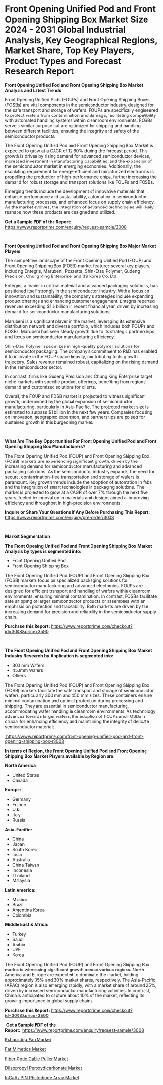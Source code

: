 <p><h1>Front Opening Unified Pod and Front Opening Shipping Box Market Size 2024 - 2031 Global Industrial Analysis, Key Geographical Regions, Market Share, Top Key Players, Product Types and Forecast Research Report</h1></p><p><strong>Front Opening Unified Pod and Front Opening Shipping Box Market Analysis and Latest Trends</strong></p>
<p><p>Front Opening Unified Pods (FOUPs) and Front Opening Shipping Boxes (FOSBs) are vital components in the semiconductor industry, designed for the safe transport and storage of wafers. FOUPs are specifically engineered to protect wafers from contamination and damage, facilitating compatibility with automated handling systems within cleanroom environments. FOSBs serve a similar purpose but are optimized for shipping and handling between different facilities, ensuring the integrity and safety of the semiconductor products.</p><p>The Front Opening Unified Pod and Front Opening Shipping Box Market is expected to grow at a CAGR of 12.60% during the forecast period. This growth is driven by rising demand for advanced semiconductor devices, increased investment in manufacturing capabilities, and the expansion of the semiconductor market in emerging economies. Additionally, the escalating requirement for energy-efficient and miniaturized electronics is propelling the production of high-performance chips, further increasing the demand for robust storage and transport solutions like FOUPs and FOSBs. </p><p>Emerging trends include the development of innovative materials that enhance performance and sustainability, automation in semiconductor manufacturing processes, and enhanced focus on supply chain efficiency. As the market evolves, the integration of advanced technologies will likely reshape how these products are designed and utilized.</p></p>
<p><strong>Get a Sample PDF of the Report:&nbsp;</strong> <a href="https://www.reportprime.com/enquiry/request-sample/3008">https://www.reportprime.com/enquiry/request-sample/3008</a></p>
<p>&nbsp;</p>
<p><strong>Front Opening Unified Pod and Front Opening Shipping Box Major Market Players</strong></p>
<p><p>The competitive landscape of the Front Opening Unified Pod (FOUP) and Front Opening Shipping Box (FOSB) market features several key players, including Entegris, Marubeni, Pozzetta, Shin-Etsu Polymer, Gudeng Precision, Chung King Enterprise, and 3S Korea Co. Ltd. </p><p>Entegris, a leader in critical material and advanced packaging solutions, has positioned itself strongly in the semiconductor industry. With a focus on innovation and sustainability, the company's strategies include expanding product offerings and enhancing customer engagement. Entegris reported revenues exceeding $1.6 billion in recent financial year, driven by increasing demand for semiconductor manufacturing solutions.</p><p>Marubeni is a significant player in the market, leveraging its extensive distribution network and diverse portfolio, which includes both FOUPs and FOSBs. Marubeni has seen steady growth due to its strategic partnerships and focus on semiconductor manufacturing efficiency.</p><p>Shin-Etsu Polymer specializes in high-quality polymer solutions for semiconductor packaging. The company’s commitment to R&D has enabled it to innovate in the FOUP space heavily, contributing to its growth trajectory. Sales revenue remained robust, capitalizing on the rising demand in the semiconductor sector.</p><p>In contrast, firms like Gudeng Precision and Chung King Enterprise target niche markets with specific product offerings, benefiting from regional demand and customized solutions for clients.</p><p>Overall, the FOUP and FOSB market is projected to witness significant growth, underpinned by the global expansion of semiconductor manufacturing, particularly in Asia-Pacific. The projected market size is estimated to surpass $1 billion in the next few years. Companies focusing on innovation, geographic expansion, and partnerships are poised for sustained growth in this burgeoning market.</p></p>
<p>&nbsp;</p>
<p><strong>What Are The Key Opportunities For Front Opening Unified Pod and Front Opening Shipping Box Manufacturers?</strong></p>
<p><p>The Front Opening Unified Pod (FOUP) and Front Opening Shipping Box (FOSB) markets are experiencing significant growth, driven by the increasing demand for semiconductor manufacturing and advanced packaging solutions. As the semiconductor industry expands, the need for secure, contamination-free transportation and storage of wafers is paramount. Key growth trends include the adoption of automation in fabs and the integration of smart technologies in packaging solutions. The market is projected to grow at a CAGR of over 7% through the next five years, fueled by innovation in materials and designs aimed at improving efficiency and throughput in high-precision environments.</p></p>
<p><strong>Inquire or Share Your Questions If Any Before Purchasing This Report:</strong> <a href="https://www.reportprime.com/enquiry/pre-order/3008">https://www.reportprime.com/enquiry/pre-order/3008</a></p>
<p>&nbsp;</p>
<p><strong>Market Segmentation</strong></p>
<p><strong>The Front Opening Unified Pod and Front Opening Shipping Box Market Analysis by types is segmented into:</strong></p>
<p><ul><li>Front Opening Unified Pod</li><li>Front Opening Shipping Box</li></ul></p>
<p><p>The Front Opening Unified Pod (FOUP) and Front Opening Shipping Box (FOSB) markets focus on specialized packaging solutions for semiconductor manufacturing and advanced electronics. FOUPs are designed for efficient transport and handling of wafers within cleanroom environments, ensuring minimal contamination. In contrast, FOSBs facilitate safe shipping of larger semiconductor products or assemblies with an emphasis on protection and traceability. Both markets are driven by the increasing demand for precision and reliability in the semiconductor supply chain.</p></p>
<p><strong>Purchase this Report:&nbsp;</strong><a href="https://www.reportprime.com/checkout?id=3008&price=3590">https://www.reportprime.com/checkout?id=3008&price=3590</a></p>
<p>&nbsp;</p>
<p><strong>The Front Opening Unified Pod and Front Opening Shipping Box Market Industry Research by Application is segmented into:</strong></p>
<p><ul><li>300 mm Wafers</li><li>450mm Wafers</li><li>Others</li></ul></p>
<p><p>The Front Opening Unified Pod (FOUP) and Front Opening Shipping Box (FOSB) markets facilitate the safe transport and storage of semiconductor wafers, particularly 300 mm and 450 mm sizes. These containers ensure minimal contamination and optimal protection during processing and shipping. They are essential in semiconductor manufacturing, accommodating wafer handling in cleanroom environments. As technology advances towards larger wafers, the adoption of FOUPs and FOSBs is crucial for enhancing efficiency and maintaining the integrity of delicate semiconductor materials.</p></p>
<p><a href="https://www.reportprime.com/front-opening-unified-pod-and-front-opening-shipping-box-r3008">&nbsp;https://www.reportprime.com/front-opening-unified-pod-and-front-opening-shipping-box-r3008</a></p>
<p><strong>In terms of Region, the Front Opening Unified Pod and Front Opening Shipping Box Market Players available by Region are:</strong></p>
<p>
    <p> <strong> North America: </strong>
        <ul>
            <li>United States</li>
            <li>Canada</li>
        </ul>
        </p> 
    <p> <strong> Europe: </strong>
        <ul>
            <li>Germany</li>
            <li>France</li>
            <li>U.K.</li>
            <li>Italy</li>
            <li>Russia</li>
        </ul>
        </p> 
    <p> <strong> Asia-Pacific: </strong>
        <ul>
            <li>China</li>
            <li>Japan</li>
            <li>South Korea</li>
            <li>India</li>
            <li>Australia</li>
            <li>China Taiwan</li>
            <li>Indonesia</li>
            <li>Thailand</li>
            <li>Malaysia</li>
        </ul>
        </p> 
    <p> <strong> Latin America: </strong>
        <ul>
            <li>Mexico</li>
            <li>Brazil</li>
            <li>Argentina Korea</li>
            <li>Colombia</li>
        </ul>
        </p> 
    <p> <strong> Middle East & Africa: </strong>
        <ul>
            <li>Turkey</li>
            <li>Saudi</li>
            <li>Arabia</li>
            <li>UAE</li>
            <li>Korea</li>
        </ul>
    </p>
    </p>
<p><p>The Front Opening Unified Pod (FOUP) and Front Opening Shipping Box market is witnessing significant growth across various regions. North America and Europe are expected to dominate the market, holding approximately 35% and 30% market shares, respectively. The Asia-Pacific (APAC) region is also emerging rapidly, with a market share of around 25%, driven by increased semiconductor manufacturing activities. In contrast, China is anticipated to capture about 10% of the market, reflecting its growing importance in global supply chains.</p></p>
<p><strong>Purchase this Report: </strong><a href="https://www.reportprime.com/checkout?id=3008&price=3590">https://www.reportprime.com/checkout?id=3008&price=3590</a></p>
<p>&nbsp;<strong>Get a Sample PDF of the Report:&nbsp;&nbsp;</strong><a href="https://www.reportprime.com/enquiry/request-sample/3008">https://www.reportprime.com/enquiry/request-sample/3008</a></p>
<p><strong></strong></p>
<p><p><a href="https://www.linkedin.com/pulse/global-exhausting-fan-market-exploring-share-trends-future-rwx8e?trackingId=x5WwYkibTUOxWAkVszEMBA%3D%3D">Exhausting Fan Market</a></p><p><a href="https://issuu.com/reportprime-2/docs/fat-mimetics-market-size-2030.pptx_e0f1681ae4c317">Fat Mimetics Market</a></p><p><a href="https://issuu.com/reportprime-2/docs/fiber-optic-cable-puller-market-siz_f15769628a384f">Fiber Optic Cable Puller Market</a></p><p><a href="https://www.linkedin.com/pulse/diisopropyl-peroxydicarbonate-market-global-regional-cgc1c?trackingId=vammEuoGRqu2jRnwwnEcFA%3D%3D">Diisopropyl Peroxydicarbonate Market</a></p><p><a href="https://github.com/HeatherFernandez476/Market-Research-Report-List-1/blob/main/ingaas-pin-photodiode-array-market.md">InGaAs PIN Photodiode Array Market</a></p></p>